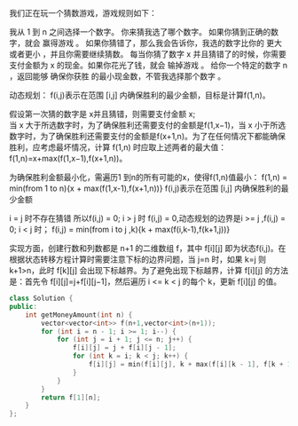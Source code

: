 我们正在玩一个猜数游戏，游戏规则如下：

我从 1 到 n 之间选择一个数字。
你来猜我选了哪个数字。
如果你猜到正确的数字，就会 赢得游戏 。
如果你猜错了，那么我会告诉你，我选的数字比你的 更大或者更小 ，并且你需要继续猜数。
每当你猜了数字 x 并且猜错了的时候，你需要支付金额为 x 的现金。如果你花光了钱，就会 输掉游戏 。
给你一个特定的数字 n ，返回能够 确保你获胜 的最小现金数，不管我选择那个数字 。

动态规划：
f(i,j)表示在范围 [i,j] 内确保胜利的最少金额，目标是计算f(1,n)。

假设第一次猜的数字是 x并且猜错，则需要支付金额 x;   
当 x 大于所选数字时，为了确保胜利还需要支付的金额是f(1,x−1)，当 x 小于所选数字时，为了确保胜利还需要支付的金额是f(x+1,n)。为了在任何情况下都能确保胜利，应考虑最坏情况，计算 f(1,n) 时应取上述两者的最大值：f(1,n)=x+max(f(1,x−1),f(x+1,n))。

为确保胜利金额最小化，需遍历1 到n的所有可能的x，使得f(1,n)值最小：
    f(1,n) = min(from 1 to n){x + max(f(1,x-1),f(x+1,n))}
f(i,j)表示在范围 [i,j] 内确保胜利的最少金额

i = j 时不存在猜错 所以f(i,j) = 0; i > j 时 f(i,j) = 0,动态规划的边界是i >= j ,f(i,j) = 0;
i < j 时；
    f(i,j) = min(from i to j ,k){k + max(f(i,k-1),f(k+1,j))}

实现方面，创建行数和列数都是 n+1 的二维数组 f，其中 f[i][j] 即为状态f(i,j)。在根据状态转移方程计算时需要注意下标的边界问题，当 j=n 时，如果 k=j 则 k+1>n，此时 f[k][j] 会出现下标越界。为了避免出现下标越界，计算 f[i][j] 的方法是：首先令 f[i][j]=j+f[i][j−1]，然后遍历 i <= k < j 的每个 k，更新 f[i][j] 的值。

```C++
class Solution {
public:
    int getMoneyAmount(int n) {
        vector<vector<int>> f(n+1,vector<int>(n+1));
        for (int i = n - 1; i >= 1; i--) {
            for (int j = i + 1; j <= n; j++) {
                f[i][j] = j + f[i][j - 1];
                for (int k = i; k < j; k++) {
                    f[i][j] = min(f[i][j], k + max(f[i][k - 1], f[k + 1][j]));
                }
            }
        }
        return f[1][n];
    }
};

```



